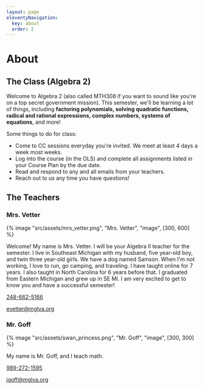 ```yaml
---
layout: page
eleventyNavigation:
  key: about
  order: 2
---
```


# About

## The Class (Algebra 2)

Welcome to Algebra 2 (also called MTH308 if you want to sound like you're on a top secret government mission). This semester, we'll be learning a lot of things, including **factoring polynomials, solving quadratic functions, radical and rational expressions, complex numbers, systems of equations**, and more!

Some things to do for class:

- Come to CC sessions everyday you're invited. We meet at least 4 days a week most weeks.
- Log into the course (in the OLS) and complete all assignments listed in your Course Plan by the due date.
- Read and respond to any and all emails from your teachers.
- Reach out to us any time you have questions!

## The Teachers

### Mrs. Vetter

{% image "src/assets/mrs_vetter.png", "Mrs. Vetter", "image", [300, 600] %}

Welcome! My name is Mrs. Vetter. I will be your Algebra II teacher for the semester. I live in Southeast Michigan with my husband, five year-old boy, and twin three year-old girls. We have a dog named Samson. When I'm not working, I love to run, go camping, and traveling. I have taught online for 7 years. I also taught in North Carolina for 6 years before that. I graduated from Eastern Michigan and grew up in SE MI. I am very excited to get to know you and have a successful semester!

<p>
<!-- <svg-icon
    src="/assets/sprite.svg#phone"
    width="16px"
    viewBox="0 0 16 16"
    aria-hidden="true"
    focusable="false"
></svg-icon> -->
<a href="sms:248-662-5166">248-662-5166</a>
</p>
<p>
<!-- <svg-icon
    src="/assets/sprite.svg#envelope"
    width="16px"
    viewBox="0 0 16 16"
    aria-hidden="true"
    focusable="false"
></svg-icon> -->
<a href="mailto:evetter@mglva.org">evetter@mglva.org</a>
</p>

### Mr. Goff

{% image "src/assets/swan_princess.png", "Mr. Goff", "image", [300, 300] %}

My name is Mr. Goff, and I teach math.

<p>
<!-- <svg-icon
    src="/assets/sprite.svg#phone"
    width="16px"
    viewBox="0 0 16 16"
    aria-hidden="true"
    focusable="false"
></svg-icon> -->
<a href="sms:989-272-1595">989-272-1595</a>
</p>
<p>
<!-- <svg-icon
    src="/assets/sprite.svg#envelope"
    width="16px"
    viewBox="0 0 16 16"
    aria-hidden="true"
    focusable="false"
></svg-icon> -->
<a href="mailto:jgoff@mglva.org">jgoff@mglva.org</a>
</p>
